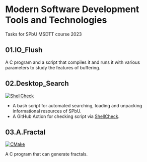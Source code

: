 # Modern Software Development Tools and Technologies
Tasks for SPbU MSDTT course 2023

## 01.IO_Flush
A C program and a script that compiles it and runs it with various parameters to study the features of buffering.

## 02.Desktop_Search

[![ShellCheck](https://github.com/kolbacer/MSDTT/actions/workflows/shellcheck.yml/badge.svg)](https://github.com/kolbacer/MSDTT/actions/workflows/shellcheck.yml)

- A bash script for automated searching, loading and unpacking informational resources of SPbU.
- A GitHub Action for checking script via [ShellCheck](https://www.shellcheck.net/).

## 03.A.Fractal

[![CMake](https://github.com/kolbacer/MSDTT/actions/workflows/cmake.yml/badge.svg)](https://github.com/kolbacer/MSDTT/actions/workflows/cmake.yml)

A C program that can generate fractals.